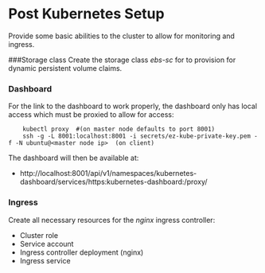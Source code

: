 # Post Kubernetes Setup
Provide some basic abilities to the cluster to allow
for monitoring and ingress. 

###Storage class
Create the storage class *ebs-sc* for to provision for
dynamic persistent volume claims.

### Dashboard
For the link to the dashboard to work
properly, the dashboard only has local access which must be proxied
to allow for access:

```console
    kubectl proxy  #(on master node defaults to port 8001)
    ssh -g -L 8001:localhost:8001 -i secrets/ez-kube-private-key.pem -f -N ubuntu@<master node ip>  (on client)
```
The dashboard will then be available at:
* http://localhost:8001/api/v1/namespaces/kubernetes-dashboard/services/https:kubernetes-dashboard:/proxy/

### Ingress

Create all necessary resources for the _nginx_ ingress controller:

* Cluster role
* Service account
* Ingress controller deployment (nginx)
* Ingress service